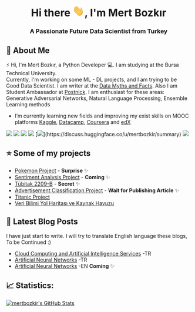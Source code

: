 <h1 align="center">Hi there <img width="32" src="https://raw.githubusercontent.com/fatiiates/fatiiates/main/wave.gif"/>, I'm Mert Bozkır</h1>
<h3 align="center">A Passionate Future Data Scientist from Turkey</h3>

## 📖  About Me
⚡ Hi, I'm Mert Bozkır, a Python Developer 💻. I am studying at the Bursa Technical University.</br>
Currently, I'm working on some ML - DL projects, and I am trying to be Good Data Scientist.
I am writer at the [Data Myths and Facts](https://medium.com/data-myths-and-facts). 
Also I am Student Ambassador at [Postnick](https://www.postnick.com/#/).
I am enthusiast for these areas: Generative Adversarial Networks, Natural Language Processing, Ensemble Learning methods


- I’m currently learning new fields and improving my exist skills on MOOC platforms [Kaggle](https://www.kaggle.com/), [Datacamp](https://www.datacamp.com/), [Coursera](https://www.coursera.org/) and [edX](https://www.edx.org/)</br>

 
[![](https://img.shields.io/badge/LinkedIn-%230077B5.svg?&style=flat&logo=linkedin&logoColor=white)](https://www.linkedin.com/in/mertbozkir/)
[![](https://img.shields.io/badge/Medium-%2312100E.svg?&style=flat&logo=medium&logoColor=white)](https://medium.com/@mert.bozkirr)
[![](https://img.shields.io/badge/Kaggle-%2312100E.svg?&style=flat?labelColor=blue?color=blue&logo=kaggle&logoColor=blue)](https://www.kaggle.com/mertbozkr)
[![](https://img.shields.io/badge/HackerRank-2EC866?style=flat&logo=HackerRank&logoColor=white)](https://www.hackerrank.com/mert_bozkirr)
[![](https://img.shields.io/badge/HuggingFace-ff0?style=plastic?)](https://discuss.huggingface.co/u/mertbozkir/summary)
[![](https://img.shields.io/badge/Email-mert.bozkirr%40gmail.com-blue)](mailto:mert.bozkirr@gmail.com) 
 
## ⭐ Some of my projects

- [Pokemon Project]() - **Surprise** ✨
- [Sentiment Analysis Project]() - **Coming** ✨
- [Tübitak 2209-B]() - **Secret** ✨
- [Advertisement Classification Project]() - **Wait for Publishing Article** ✨
- [Titanic Project](https://github.com/mertbozkir/Daniel-Bourke-Tutorial-Titanic_Project) 
- [Veri Bilimi Yol Haritası ve Kaynak Havuzu](https://github.com/mertbozkir/Veri-Bilimi_Yol-Haritasi__ve__Kaynak-Havuzu) 

 
 
## 📃 Latest Blog Posts


I have just start to write. I will try to translate English language these blogs, To be Continued :)
- [Cloud Computing and Artificial Intelligence Services](https://medium.com/data-myths-and-facts/bulut-bili%C5%9Fim-ve-yapay-zeka-servisleri-458d04ef9c75) -TR
- [Artificial Neural Networks](https://teknikafa.com/yapay-sinir-aglari/) -TR
- [Artificial Neural Networks]() -EN   **Coming** ✨

        
## &#x1f4c8; Statistics:

<a href="https://github.com/mertbozkir">
  <img align="center" src="https://github-readme-stats.vercel.app/api?username=mertbozkir&show_icons=true&line_height=27&count_private=true&title_color=ffffff&text_color=c9cacc&icon_color=2bbc8a&bg_color=1d1f21" alt="mertbozkir's GitHub Stats" />
</a>
